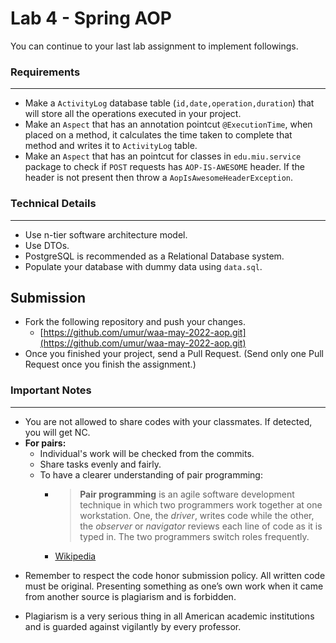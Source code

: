 
# Lab 4 - Spring AOP

You can continue to your last lab assignment to implement followings.

###  Requirements
--- 
* Make a `ActivityLog` database table (`id,date,operation,duration`) that will store all the operations executed in your project. 
* Make an `Aspect` that has an annotation pointcut `@ExecutionTime`, when placed on a method, it calculates the time taken to complete that method and writes it to `ActivityLog` table.
* Make an `Aspect` that has an pointcut for classes in `edu.miu.service` package to check if `POST` requests has `AOP-IS-AWESOME` header. If the header is not present then throw a `AopIsAwesomeHeaderException`.

### Technical Details
---
* Use n-tier software architecture model.
* Use DTOs.
* PostgreSQL is recommended as a Relational Database system.
* Populate your database with dummy data using `data.sql`.


## Submission

* Fork the following repository and push your changes.
	* [https://github.com/umur/waa-may-2022-aop.git](https://github.com/umur/waa-may-2022-aop.git)
* Once you finished your project, send a Pull Request. (Send only one Pull Request once you finish the assignment.)

### Important Notes
---

 * You are not allowed to share codes with your classmates. If detected, you will get NC.
 * **For pairs:**
	 * Individual's work will be checked from the commits.
	 *  Share tasks evenly and fairly.
	 *  To have a clearer understanding of pair programming:
		 *  > **Pair programming** is an agile software development technique in which two programmers work together at one workstation. One, the _driver_, writes code while the other, the _observer_ or _navigator_ reviews each line of code as it is typed in. The two programmers switch roles frequently. 
		 * [Wikipedia](https://en.wikipedia.org/wiki/Pair_programming#:~:text=Pair%20programming%20is%20an%20agile,two%20programmers%20switch%20roles%20frequently.)

-   Remember to respect the code honor submission policy. All written code must be original. Presenting something as one’s own work when it came from another source is plagiarism and is forbidden.
    
-   Plagiarism is a very serious thing in all American academic institutions and is guarded against vigilantly by every professor.

